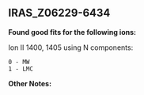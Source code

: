 ## IRAS_Z06229-6434
**Found good fits for the following ions:**

Ion II 1400, 1405 using N components:
```
0 - MW
1 - LMC
```


**Other Notes:**

